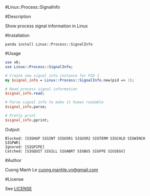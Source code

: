 #Linux::Process::SignalInfo

#Description

Show process signal information in Linux

#Installation

```
panda install Linux::Process::SignalInfo
```

#Usage

```perl
use v6;
use Linux::Process::SignalInfo;

# Create new signal info instance for PID 1
my $signal_info = Linux::Process::SignalInfo.new(pid => 1);

# Read process signal information
$signal_info.read;

# Parse signal info to make it human readable
$signal_info.parse;

# Pretty print
$signal_info.pprint;

```
Output:
```
Blocked: [SIGHUP SIGINT SIGUSR1 SIGUSR2 SIGTERM SIGCHLD SIGWINCH SIGPWR]
Ignored: [SIGPIPE]
Catched: [SIGQUIT SIGILL SIGABRT SIGBUS SIGFPE SIGSEGV]
```

#Author

Cuong Manh Le <cuong.manhle.vn@gmail.com>

#License

See [LICENSE](https://github.com/Gnouc/p6-linux-process-signalinfo/blob/master/LICENSE)
